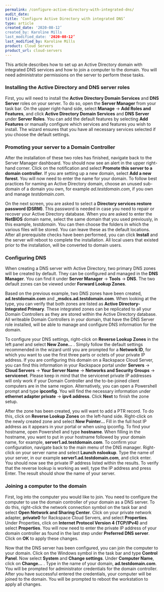 ```yaml
---
permalink: /configure-active-directory-with-integrated-dns/
audit_date:
title: ‘Configure Active Directory with integrated DNS’
type: article
created_date: '2020-08-12’
created_by: Karoline Mills
last_modified_date: '2020-08-12’
last_modified_by: Karoline Mills
product: Cloud Servers
product_url: cloud-servers
---
```


This article describes how to set up an Active Directory domain with integrated DNS services and how to join a computer to the domain. You will need administrator permissions on the server to perform these tasks.

### Installing the Active Directory and DNS server roles

First, you will need to install the **Active Directory Domain Services**  and **DNS Server** roles on your server. To do so, open the **Server Manager** from your task bar. On the upper right-hand side, select **Manage** -> **Add Roles and Features**, and click **Active Directory Domain Services** and **DNS Server** under **Server Roles**. You can add the default features by selecting **Add Features** or manually configure which services and features you wish to install. The wizard ensures that you have all necessary services selected if you choose the default settings.

### Promoting your server to a Domain Controller

After the installation of these two roles has finished, navigate back to the Server Manager dashboard. You should now see an alert in the upper right-hand corner. Click on the notification and select **Promote this server to a domain controller**. If you are setting up a new domain, select **Add a new forest**. You will now need to enter the name for your domain. To follow best practices for naming an Active Directory domain, choose an unused sub-domain of a domain you own, for example *ad.testdomain.com*, if you own and manage *testdomain.com*.

On the next screen, you are asked to select a **Directory services restore password (DSRM)**. This password is needed in case you need to repair or recover your Active Directory database. When you are asked to enter the **NetBIOS** domain name, select the same domain that you used previously, in this example, *testdomain*. You can then choose the folders in which the various files will be stored. You can leave these as the default locations. After all prerequisite checks have been performed, you can click **Install** and the server will reboot to complete the installation. All local users that existed prior to the installation, will be converted to domain users.

### Configuring DNS

When creating a DNS server with Active Directory, two primary DNS zones will be created by default. They can be configured and managed in the **DNS Manager**. You can find it under **Server Manager** -> **Tools** -> **DNS**. The two default zones can be viewed under **Forward Lookup Zones**. 

Based on the previous example, two DNS zones have been created, **ad.testdomain.com** and **_msdcs.ad.testdomain.com**. When looking at the type, you can verify that both zones are listed as **Active Directory-Integrated Primary**. These integrated zones can be replicated to all your Domain Controllers as they are stored within the Active Directory database. All writeable Domain Controllers in your domain, that have the DNS Server role installed, will be able to manage and configure DNS information for the domain.

To configure your DNS settings, right-click on **Reverse Lookup Zones** in the left panel and select **New Zone…** . Simply follow the default settings recommended in the wizard until you are prompted for a **Network ID**, for which you want to use the first three parts or octets of your private IP address. If you are configuring this domain on a Rackspace Cloud Server, you can find this information in your Rackspace portal under **Servers** -> **Cloud Servers** -> **Your Server Name** -> **Networks and Security Groups** -> **servicenet**. Please keep in mind that the servicenet private IP addresses will only work if your Domain Controller and the to-be-joined client computers are in the same region. Alternatively, you can open a Powershell prompt and type **ipconfig**. You will find the necessary information under **ethernet adapter private** -> **ipv4 address**. Click **Next** to finish the zone setup.

After the zone has been created, you will want to add a PTR record. To do this, click on **Reverse Lookup Zones** on the left-hand side. Right-click on the newly created zone and select **New Pointer...** Fill in the full host IP address as it appears in your portal or when using ipconfig. To find your hostname, open Powershell and type **hostname**. When filling in the hostname, you want to put in your hostname followed by your domain name, for example, **server1.ad.testdomain.com**.
To confirm your configuration, navigate back to the main menu of the DNS manager. Right-click on your server name and select **Launch nslookup**. Type the name of your server, in our example **server1.ad.testdomain.com**, and click enter. You should now see the private IP address listed within the results. To verify that the reverse lookup is working as well, type the IP address and press Enter. The result should show the name of your server.

### Joining a computer to the domain

First, log into the computer you would like to join. You need to configure the computer to use the domain controller of your domain as a DNS server. To do this, right-click the network connection symbol on the task bar and select **Open Network and Sharing Center**. Click on your private network adapter, **private0** for Rackspace Cloud Servers, and select **Properties**. Under Properties, click on **Internet Protocol Version 4 (TCP/IPv4)** and select **Properties**. You will now need to enter the private IP address of your domain controller as found in the last step under **Preferred DNS server**. Click on **OK** to apply these changes.

Now that the DNS server has been configured, you can join the computer to your domain. Click on the Windows symbol in the task bar and type **Control Panel**. Now select **System** and **Change settings**. Under **Computer Name**, click on **Change…** . Type in the name of your domain, **ad.testdomain.com**. You will be prompted for administrator credentials for the domain controller. After you have successful entered the credentials, your computer will be joined to the domain. You will be prompted to reboot the workstation to apply all changes.
